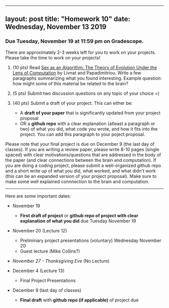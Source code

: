 
---
layout: post
title: "Homework 10"
date:  Wednesday, November 13 2019
---

### Due Tuesday, November 19 at 11:59 pm on Gradescope. 

There are approximately 2-3 weeks left for you to work on your projects. Please take the time to work on your projects!

1. (10 pts) Read [Sex as an Algorithm: The Theory of Evolution Under the Lens of Computation](https://cacm.acm.org/magazines/2016/11/209128-sex-as-an-algorithm/fulltext) by Livnat and Papadimitriou. Write a few paragraphs summarizing what you found interesting. Example question: how might some of this material be related to the brain?

3. (5 pts) Submit two discussion questions on any topic of your choice =)

4. (40 pts) Submit a draft of your project. This can either be:
    * A **draft of your paper** that is significantly updated from your project proposal
    * OR a **github repo** with a clear explanation (atleast a paragraph or two) of what you did, what code you wrote, and how it fits into the project. You can add this paragraph to your poject proposal.
    
Please note that your final project is due on December 9 (the last day of classes). If you are writing a review paper, please write 8-10 pages (single spaced) with clear motivations/questions that are addressed in the body of the paper (and clear connections between the brain and computation). If you are doing a coding project, please submit a well-organized github repo and a short write up of what you did, what worked, and what didn't work (this can be an expanded version of your project proposal). Make sure to make some well explained connnection to the brain and computation.


------------------------

 
 Here are some important dates:

* November 19
    * **First draft of project** or **github repo of project with clear explanation of what you did** due Tuesday November 19

* November 20 (Lecture 12)
    * Preliminary project presentations (voluntary) Wednesday November 20
    * Guest lecture (Mike Collins?)
    
* _November 27 - Thanksgiving Eve_ (No Lecture)

* December 4 (Lecture 13)
    * Final Project Presentations
    
* December 9 (last day of classes)
    * **Final draft** with **github repo (if applicable)** of project due
